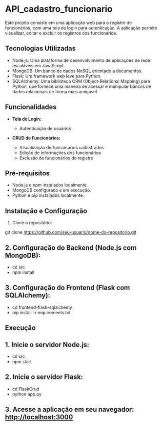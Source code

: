 # API_cadastro_funcionario

Este projeto consiste em uma aplicação web para o registro de funcionários, com uma tela de login para autenticação. A aplicação permite visualizar, editar e excluir os registros dos funcionários.

## Tecnologias Utilizadas

- Node.js: Uma plataforma de desenvolvimento de aplicações de rede escaláveis em JavaScript.
- MongoDB: Um banco de dados NoSQL orientado a documentos.
- Flask: Um framework web leve para Python.
- SQLAlchemy: Uma biblioteca ORM (Object-Relational Mapping) para Python, que fornece uma maneira de acessar e manipular bancos de dados relacionais de forma mais amigável.

## Funcionalidades

- **Tela de Login:**
  - Autenticação de usuários

- **CRUD de Funcionários:**
  - Visualização de funcionários cadastrados
  - Edição de informações dos funcionários
  - Exclusão de funcionários do registro

## Pré-requisitos

- Node.js e npm instalados localmente.
- MongoDB configurado e em execução.
- Python e pip instalados localmente.

## Instalação e Configuração

1. Clone o repositório:

git clone https://github.com/seu-usuario/nome-do-repositorio.git

## 2. Configuração do Backend (Node.js com MongoDB):
- cd src
- npm install

## 3. Configuração do Frontend (Flask com SQLAlchemy):
- cd frontend-flask-sqlalchemy
- pip install -r requirements.txt

## Execução

## 1. Inicie o servidor Node.js:
- cd src
- npm start

## 2. Inicie o servidor Flask:
- cd FlaskCrud
- python app.py


## 3. Acesse a aplicação em seu navegador: [http://localhost:3000](http://localhost:3000)




